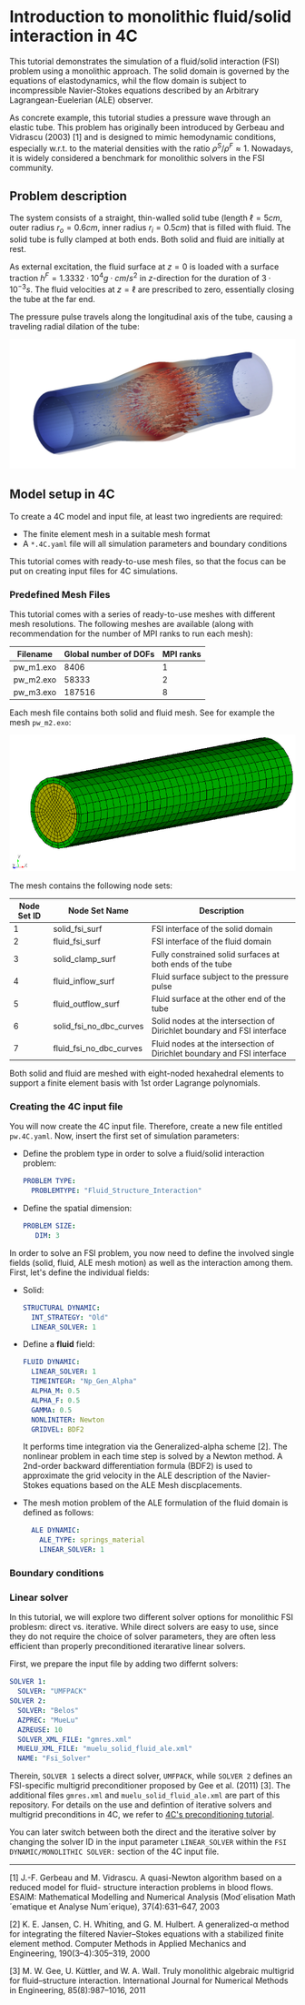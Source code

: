 # Introduction to monolithic fluid/solid interaction in 4C

This tutorial demonstrates the simulation of a fluid/solid interaction (FSI) problem using a monolithic approach. The solid domain is governed by the equations of elastodynamics, whil the flow domain is subject to incompressible Navier-Stokes equations described by an Arbitrary Lagrangean-Euelerian (ALE) observer.

As concrete example, this tutorial studies a pressure wave through an elastic tube. This problem has originally been introduced by Gerbeau and Vidrascu (2003) [1] and is designed to mimic hemodynamic
conditions, especially w.r.t. to the material densities with the ratio $\rho^S/\rho^F \approx 1$. Nowadays, it is widely considered a benchmark for monolithic solvers in the FSI community.

## Problem description

The system consists of a straight, thin-walled solid tube (length $\ell = 5 cm$, outer radius $r_o = 0.6 cm$, inner radius $r_i = 0.5 cm$) that is filled with fluid. The solid tube is fully clamped at both ends. Both solid and fluid are initially at rest.

As external excitation, the fluid surface at $z = 0$ is loaded with a surface traction $h^F = 1.3332\cdot 10^4 g\cdot cm/s^2$ in $z$-direction for the duration of $3\cdot 10^{−3} s$. The fluid velocities at $z=\ell$ are prescribed to zero, essentially closing the tube at the far end.

The pressure pulse travels along the longitudinal axis of the tube, causing a traveling radial dilation of the tube:

![](fig/pw.jpg)

## Model setup in 4C

To create a 4C model and input file, at least two ingredients are required:

- The finite element mesh in a suitable mesh format
- A `*.4C.yaml` file will all simulation parameters and boundary conditions

This tutorial comes with ready-to-use mesh files, so that the focus can be put on creating input files for 4C simulations.

### Predefined Mesh Files

This tutorial comes with a series of ready-to-use meshes with different mesh resolutions.
The following meshes are available (along with recommendation for the number of MPI ranks to run each mesh):

| Filename  | Global number of DOFs | MPI ranks |
|-----------|-----------------------|-----------|
| pw_m1.exo | 8406                  | 1         |
| pw_m2.exo | 58333                 | 2         |
| pw_m3.exo | 187516                | 8         |

Each mesh file contains both solid and fluid mesh. See for example the mesh `pw_m2.exo`:

![](fig/pw_m2.png)

The mesh contains the following node sets:

| Node Set ID | Node Set Name           | Description |
|-------------|-------------------------|-------------|
| 1           | solid_fsi_surf          | FSI interface of the solid domain |
| 2           | fluid_fsi_surf          | FSI interface of the fluid domain |
| 3           | solid_clamp_surf        | Fully constrained solid surfaces at both ends of the tube |
| 4           | fluid_inflow_surf       | Fluid surface subject to the pressure pulse |
| 5           | fluid_outflow_surf      | Fluid surface at the other end of the tube |
| 6           | solid_fsi_no_dbc_curves | Solid nodes at the intersection of Dirichlet boundary and FSI interface |
| 7           | fluid_fsi_no_dbc_curves | Fluid nodes at the intersection of Dirichlet boundary and FSI interface |

Both solid and fluid are meshed with eight-noded hexahedral elements to support a finite element basis with 1st order Lagrange polynomials.

### Creating the 4C input file

You will now create the 4C input file. Therefore, create a new file entitled `pw.4C.yaml`.
Now, insert the first set of simulation parameters:

- Define the problem type in order to solve a fluid/solid interaction problem:

   ```yaml
   PROBLEM TYPE:
     PROBLEMTYPE: "Fluid_Structure_Interaction"
   ```

- Define the spatial dimension:

   ```yaml
   PROBLEM SIZE:
      DIM: 3
   ```

In order to solve an FSI problem, you now need to define the involved single fields (solid, fluid, ALE mesh motion)
as well as the interaction among them.
First, let's define the individual fields:

- Solid:

   ```yaml
   STRUCTURAL DYNAMIC:
     INT_STRATEGY: "Old"
     LINEAR_SOLVER: 1
   ```

- Define a **fluid** field:

   ```yaml
   FLUID DYNAMIC:
     LINEAR_SOLVER: 1
     TIMEINTEGR: "Np_Gen_Alpha"
     ALPHA_M: 0.5
     ALPHA_F: 0.5
     GAMMA: 0.5
     NONLINITER: Newton
     GRIDVEL: BDF2
   ```

   It performs time integration via the Generalized-alpha scheme [2].
   The nonlinear problem in each time step is solved by a Newton method.
   A 2nd-order backward differentiation formula (BDF2) is used to approximate the grid velocity in the ALE description of the Navier-Stokes equations based on the ALE Mesh discplacements.

- The mesh motion problem of the ALE formulation of the fluid domain is defined as follows:

   ```yaml
     ALE DYNAMIC:
       ALE_TYPE: springs_material
       LINEAR_SOLVER: 1
    ```

### Boundary conditions

### Linear solver

In this tutorial, we will explore two different solver options for monolithic FSI problesm: direct vs. iterative.
While direct solvers are easy to use, since they do not require the choice of solver parameters,
they are often less efficient than properly preconditioned iterarative linear solvers.

First, we prepare the input file by adding two differnt solvers:

```yaml
SOLVER 1:
  SOLVER: "UMFPACK"
SOLVER 2:
  SOLVER: "Belos"
  AZPREC: "MueLu"
  AZREUSE: 10
  SOLVER_XML_FILE: "gmres.xml"
  MUELU_XML_FILE: "muelu_solid_fluid_ale.xml"
  NAME: "Fsi_Solver"
```

Therein, `SOLVER 1` selects a direct solver, `UMFPACK`, while `SOLVER 2` defines an FSI-specific multigrid preconditioner proposed by Gee et al. (2011) [3].
The additional files `gmres.xml` and `muelu_solid_fluid_ale.xml` are part of this repository.
For details on the use and defintion of iterative solvers and multigrid preconditions in 4C, we refer to [4C's preconditioning tutorial](https://4c-multiphysics.github.io/4C/documentation/tutorials/tutorial_preconditioning.html).

You can later switch between both the direct and the iterative solver by changing the solver ID in the input parameter `LINEAR_SOLVER` within the `FSI DYNAMIC/MONOLITHIC SOLVER:` section of the 4C input file.

---

[1] J.-F. Gerbeau and M. Vidrascu. A quasi-Newton algorithm based on a reduced model for fluid-
structure interaction problems in blood flows. ESAIM: Mathematical Modelling and Numerical Analysis (Mod´elisation Math´ematique et Analyse Num´erique), 37(4):631–647, 2003

[2] K. E. Jansen, C. H. Whiting, and G. M. Hulbert. A generalized-α method for integrating the filtered
Navier–Stokes equations with a stabilized finite element method. Computer Methods in Applied Mechanics
and Engineering, 190(3–4):305–319, 2000

[3] M. W. Gee, U. Küttler, and W. A. Wall. Truly monolithic algebraic multigrid for fluid–structure interaction. International Journal for Numerical Methods in Engineering, 85(8):987–1016, 2011
